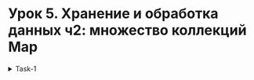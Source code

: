 # Урок 5. Хранение и обработка данных ч2: множество коллекций Map

<details>
    <summary>
        Task-1
    </summary>

    1. Реализуйте структуру телефонной книги с помощью HashMap, учитывая, что 1 человек может иметь несколько телефонов.
    2. Пусть дан список сотрудников:

        - Иван Иванов
        - Светлана Петрова
        - Кристина Белова
        - Анна Мусина
        - Анна Крутова
        - Иван Юрин
        - Петр Лыков
        - Павел Чернов
        - Петр Чернышов
        - Мария Федорова
        - Марина Светлова
        - Мария Савина
        - Мария Рыкова
        - Марина Лугова
        - Анна Владимирова
        - Иван Мечников
        - Петр Петин
        - Иван Ежов

    3.Написать программу, которая найдёт и выведет повторяющиеся имена 
    с количеством повторений. Отсортировать по убыванию популярности.
</details>